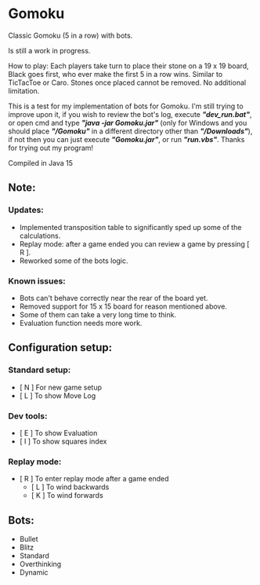 # Gomoku

Classic Gomoku (5 in a row) with bots.

Is still a work in progress.

How to play: Each players take turn to place their stone on a 19 x 19 board, Black goes first, who ever make the first 5 in a row wins. Similar to TicTacToe or Caro. Stones once placed cannot be removed. No additional limitation.

This is a test for my implementation of bots for Gomoku. I'm still trying to improve upon it, if you wish to review the bot's log, execute ***"dev_run.bat"***, or open cmd and type ***"java -jar Gomoku.jar"*** (only for Windows and you should place ***"/Gomoku"*** in a different directory other than ***"/Downloads"***), if not then you can just execute ***"Gomoku.jar"***, or run ***"run.vbs"***. Thanks for trying out my program!

Compiled in Java 15

## Note:

### Updates:
- Implemented transposition table to significantly sped up some of the calculations.
- Replay mode: after a game ended you can review a game by pressing [ R ].
- Reworked some of the bots logic.

### Known issues:
- Bots can't behave correctly near the rear of the board yet.
- Removed support for 15 x 15 board for reason mentioned above.
- Some of them can take a very long time to think.
- Evaluation function needs more work.

## Configuration setup:

### Standard setup:
- [ N ] For new game setup
- [ L ] To show Move Log

### Dev tools:
- [ E ] To show Evaluation
- [ I ] To show squares index

### Replay mode:
- [ R ] To enter replay mode after a game ended
  - [ L ] To wind backwards
  - [ K ] To wind forwards

## Bots:
- Bullet
- Blitz
- Standard
- Overthinking
- Dynamic


